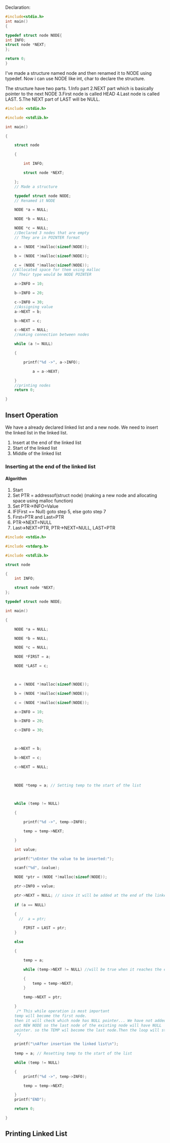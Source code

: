 
Declaration:

```c
#include<stdio.h>
int main()
{

typedef struct node NODE{
int INFO;
struct node *NEXT;
};

return 0;
}
```
I've made a structure named node and then renamed it to NODE using typedef. Now i can use NODE like int, char to declare the structure.

The structure have two parts.
1.Info part
2.NEXT part which is basically pointer to the next NODE
3.First node is called HEAD
4.Last node is called LAST.
5.The NEXT part of LAST will be NULL.

```C
#include <stdio.h>

#include <stdlib.h>

int main()

{

    struct node

    {

        int INFO;

        struct node *NEXT;

    };
    // Made a structure

    typedef struct node NODE;
    // Renamed it NODE

    NODE *a = NULL;

    NODE *b = NULL;

    NODE *c = NULL;
    //Declared 3 nodes that are empty
    // They are in POINTER format  

    a = (NODE *)malloc(sizeof(NODE));

    b = (NODE *)malloc(sizeof(NODE));

    c = (NODE *)malloc(sizeof(NODE));
   //Allocated space for them using malloc
   // Their type would be NODE POINTER

    a->INFO = 10;

    b->INFO = 20;

    c->INFO = 30;
    //Assigning value
    a->NEXT = b;

    b->NEXT = c;

    c->NEXT = NULL;
    //making connection between nodes

    while (a != NULL)

    {

        printf("%d ->", a->INFO);

            a = a->NEXT;

    }
    //printing nodes
    return 0;

}
```


## Insert Operation

We have a already declared linked list and a new node. We need to insert the linked list in the linked list.
1. Insert at the end of the linked list
2. Start of the linked list
3. Middle of the linked list


### Inserting at the end of the linked list
#### Algorithm

1. Start
2.  Set PTR = addressof(struct node) (making a new node and allocating space using malloc function)
3. Set PTR->INFO=Value
4. IF(First == Null) goto step 5, else goto step 7
5. First=PTR and Last=PTR
6. PTR->NEXT=NULL 
7. Last->NEXT=PTR, PTR->NEXT=NULL, LAST=PTR

```C
#include <stdio.h>

#include <stdarg.h>

#include <stdlib.h>

struct node

{
    int INFO;

    struct node *NEXT;
};

typedef struct node NODE;

int main()

{

    NODE *a = NULL;

    NODE *b = NULL;

    NODE *c = NULL;

    NODE *FIRST = a;

    NODE *LAST = c;

  

    a = (NODE *)malloc(sizeof(NODE));

    b = (NODE *)malloc(sizeof(NODE));

    c = (NODE *)malloc(sizeof(NODE));

    a->INFO = 10;

    b->INFO = 20;

    c->INFO = 30;

  

    a->NEXT = b;

    b->NEXT = c;

    c->NEXT = NULL;

  

    NODE *temp = a; // Setting temp to the start of the list

  

    while (temp != NULL)

    {

        printf("%d ->", temp->INFO);

        temp = temp->NEXT;

    }

    int value;

    printf("\nEnter the value to be inserted:");

    scanf("%d", &value);

    NODE *ptr = (NODE *)malloc(sizeof(NODE));

    ptr->INFO = value;

    ptr->NEXT = NULL; // since it will be added at the end of the linked list
    
    if (a == NULL)

    {
      //  a = ptr;

        FIRST = LAST = ptr;
    }

    else

    {

        temp = a;

        while (temp->NEXT != NULL) //will be true when it reaches the end of the linked list

        {
            temp = temp->NEXT;
        }

        temp->NEXT = ptr;

    }
     /* This while operation is most important
    temp will become the first node.
    then it will check which node has NULL pointer... We have not added
    out NEW NODE so the last node of the existing node will have NULL
    pointer. so the TEMP wil become the last node.Then the loop will stop. AND PTR i.e the new node that we want to insert will be linked to the last node.
	 */

    printf("\nAfter insertion the linked list\n");
    
    temp = a; // Resetting temp to the start of the list

    while (temp != NULL)

    {
        printf("%d ->", temp->INFO);

        temp = temp->NEXT;

    }
    printf("END");

    return 0;

}
```

## Printing Linked List
